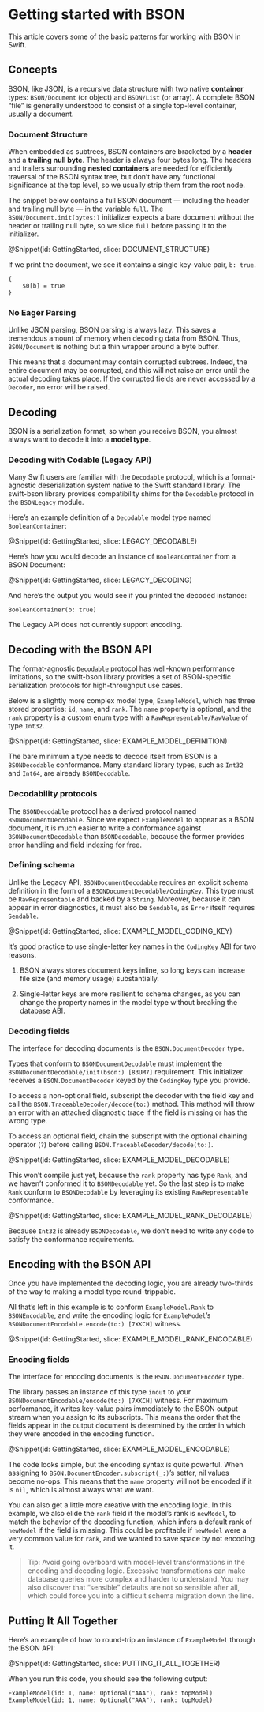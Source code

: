 # Getting started with BSON

This article covers some of the basic patterns for working with BSON in Swift.


## Concepts

BSON, like JSON, is a recursive data structure with two native **container** types: ``BSON/Document`` (or object) and ``BSON/List`` (or array). A complete BSON “file” is generally understood to consist of a single top-level container, usually a document.


### Document Structure

When embedded as subtrees, BSON containers are bracketed by a **header** and a **trailing null byte**. The header is always four bytes long. The headers and trailers surrounding **nested containers** are needed for efficiently traversal of the BSON syntax tree, but don’t have any functional significance at the top level, so we usually strip them from the root node.

The snippet below contains a full BSON document — including the header and trailing null byte — in the variable `full`. The ``BSON/Document.init(bytes:)`` initializer expects a bare document without the header or trailing null byte, so we slice `full` before passing it to the initializer.

@Snippet(id: GettingStarted, slice: DOCUMENT_STRUCTURE)

If we print the document, we see it contains a single key-value pair, `b: true`.

```text
{
    $0[b] = true
}
```


### No Eager Parsing

Unlike JSON parsing, BSON parsing is always lazy. This saves a tremendous amount of memory when decoding data from BSON. Thus, ``BSON/Document`` is nothing but a thin wrapper around a byte buffer.

This means that a document may contain corrupted subtrees. Indeed, the entire document may be corrupted, and this will not raise an error until the actual decoding takes place. If the corrupted fields are never accessed by a ``Decoder``, no error will be raised.


## Decoding

BSON is a serialization format, so when you receive BSON, you almost always want to decode it into a **model type**.


### Decoding with Codable (Legacy API)

Many Swift users are familiar with the ``Decodable`` protocol, which is a format-agnostic deserialization system native to the Swift standard library. The swift-bson library provides compatibility shims for the ``Decodable`` protocol in the ``BSONLegacy`` module.

Here’s an example definition of a ``Decodable`` model type named `BooleanContainer`:

@Snippet(id: GettingStarted, slice: LEGACY_DECODABLE)

Here’s how you would decode an instance of `BooleanContainer` from a BSON Document:

@Snippet(id: GettingStarted, slice: LEGACY_DECODING)

And here’s the output you would see if you printed the decoded instance:

```text
BooleanContainer(b: true)
```

The Legacy API does not currently support encoding.


## Decoding with the BSON API

The format-agnostic ``Decodable`` protocol has well-known performance limitations, so the swift-bson library provides a set of BSON-specific serialization protocols for high-throughput use cases.

Below is a slightly more complex model type, `ExampleModel`, which has three stored properties: `id`, `name`, and `rank`. The `name` property is optional, and the `rank` property is a custom enum type with a ``RawRepresentable/RawValue`` of type ``Int32``.

@Snippet(id: GettingStarted, slice: EXAMPLE_MODEL_DEFINITION)

The bare minimum a type needs to decode itself from BSON is a ``BSONDecodable`` conformance. Many standard library types, such as ``Int32`` and ``Int64``, are already ``BSONDecodable``.


### Decodability protocols

The ``BSONDecodable`` protocol has a derived protocol named ``BSONDocumentDecodable``. Since we expect `ExampleModel` to appear as a BSON document, it is much easier to write a conformance against ``BSONDocumentDecodable`` than ``BSONDecodable``, because the former provides error handling and field indexing for free.


### Defining schema

Unlike the Legacy API, ``BSONDocumentDecodable`` requires an explicit schema definition in the form of a ``BSONDocumentDecodable/CodingKey``. This type must be ``RawRepresentable`` and backed by a ``String``. Moreover, because it can appear in error diagnostics, it must also be ``Sendable``, as ``Error`` itself requires ``Sendable``.

@Snippet(id: GettingStarted, slice: EXAMPLE_MODEL_CODING_KEY)

It’s good practice to use single-letter key names in the `CodingKey` ABI for two reasons.

1.  BSON always stores document keys inline, so long keys can increase file size (and memory usage) substantially.

2.  Single-letter keys are more resilient to schema changes, as you can change the property names in the model type without breaking the database ABI.


### Decoding fields

The interface for decoding documents is the ``BSON.DocumentDecoder`` type.

Types that conform to ``BSONDocumentDecodable`` must implement the ``BSONDocumentDecodable/init(bson:) [83UM7]`` requirement. This initializer receives a ``BSON.DocumentDecoder`` keyed by the `CodingKey` type you provide.

To access a non-optional field, subscript the decoder with the field key and call the ``BSON.TraceableDecoder/decode(to:)`` method. This method will throw an error with an attached diagnostic trace if the field is missing or has the wrong type.

To access an optional field, chain the subscript with the optional chaining operator (`?`) before calling ``BSON.TraceableDecoder/decode(to:)``.

@Snippet(id: GettingStarted, slice: EXAMPLE_MODEL_DECODABLE)

This won’t compile just yet, because the `rank` property has type `Rank`, and we haven’t conformed it to ``BSONDecodable`` yet. So the last step is to make `Rank` conform to ``BSONDecodable`` by leveraging its existing ``RawRepresentable`` conformance.

@Snippet(id: GettingStarted, slice: EXAMPLE_MODEL_RANK_DECODABLE)

Because ``Int32`` is already ``BSONDecodable``, we don’t need to write any code to satisfy the conformance requirements.


## Encoding with the BSON API

Once you have implemented the decoding logic, you are already two-thirds of the way to making a model type round-trippable.

All that’s left in this example is to conform `ExampleModel.Rank` to ``BSONEncodable``, and write the encoding logic for `ExampleModel`’s ``BSONDocumentEncodable.encode(to:) [7XKCH]`` witness.

@Snippet(id: GettingStarted, slice: EXAMPLE_MODEL_RANK_ENCODABLE)


### Encoding fields

The interface for encoding documents is the ``BSON.DocumentEncoder`` type.

The library passes an instance of this type `inout` to your ``BSONDocumentEncodable/encode(to:) [7XKCH]`` witness. For maximum performance, it writes key-value pairs immediately to the BSON output stream when you assign to its subscripts. This means the order that the fields appear in the output document is determined by the order in which they were encoded in the encoding function.

@Snippet(id: GettingStarted, slice: EXAMPLE_MODEL_ENCODABLE)

The code looks simple, but the encoding syntax is quite powerful. When assigning to ``BSON.DocumentEncoder.subscript(_:)``’s setter, nil values become no-ops. This means that the `name` property will not be encoded if it is `nil`, which is almost always what we want.

You can also get a little more creative with the encoding logic. In this example, we also elide the `rank` field if the model’s rank is `newModel`, to match the behavior of the decoding function, which infers a default rank of `newModel` if the field is missing. This could be profitable if `newModel` were a very common value for `rank`, and we wanted to save space by not encoding it.

>   Tip:
>   Avoid going overboard with model-level transformations in the encoding and decoding logic. Excessive transformations can make database queries more complex and harder to understand. You may also discover that “sensible” defaults are not so sensible after all, which could force you into a difficult schema migration down the line.


## Putting It All Together

Here’s an example of how to round-trip an instance of `ExampleModel` through the BSON API:

@Snippet(id: GettingStarted, slice: PUTTING_IT_ALL_TOGETHER)

When you run this code, you should see the following output:

```text
ExampleModel(id: 1, name: Optional("AAA"), rank: topModel)
ExampleModel(id: 1, name: Optional("AAA"), rank: topModel)
```